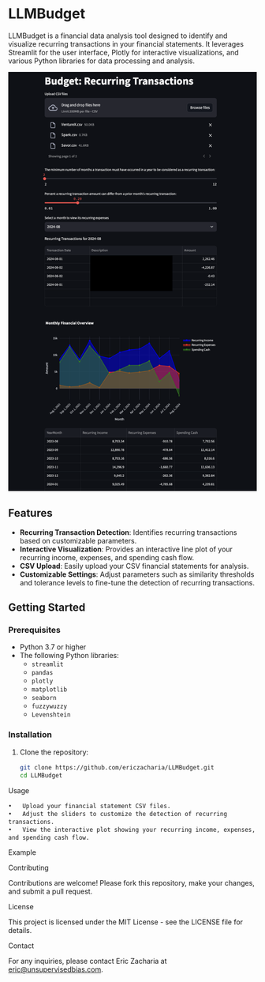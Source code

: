 # LLMBudget

LLMBudget is a financial data analysis tool designed to identify and visualize recurring transactions in your financial statements. It leverages Streamlit for the user interface, Plotly for interactive visualizations, and various Python libraries for data processing and analysis.

![LLMBudget](BugetRecurringTransactions.png)

## Features

- **Recurring Transaction Detection**: Identifies recurring transactions based on customizable parameters.
- **Interactive Visualization**: Provides an interactive line plot of your recurring income, expenses, and spending cash flow.
- **CSV Upload**: Easily upload your CSV financial statements for analysis.
- **Customizable Settings**: Adjust parameters such as similarity thresholds and tolerance levels to fine-tune the detection of recurring transactions.

## Getting Started

### Prerequisites

- Python 3.7 or higher
- The following Python libraries:
  - `streamlit`
  - `pandas`
  - `plotly`
  - `matplotlib`
  - `seaborn`
  - `fuzzywuzzy`
  - `Levenshtein`

### Installation

1. Clone the repository:

   ```bash
   git clone https://github.com/ericzacharia/LLMBudget.git
   cd LLMBudget


Usage

	•	Upload your financial statement CSV files.
	•	Adjust the sliders to customize the detection of recurring transactions.
	•	View the interactive plot showing your recurring income, expenses, and spending cash flow.

Example


Contributing

Contributions are welcome! Please fork this repository, make your changes, and submit a pull request.

License

This project is licensed under the MIT License - see the LICENSE file for details.

Contact

For any inquiries, please contact Eric Zacharia at eric@unsupervisedbias.com.